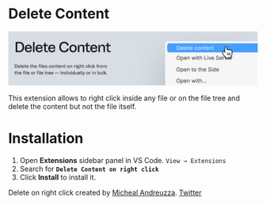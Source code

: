 # Delete Content

![banner](/images/githubHeader.png)

This extension allows to right click inside any file or on the file tree and delete the content but not the file itself.


# Installation

1. Open **Extensions** sidebar panel in VS Code. `View → Extensions`
2. Search for **`Delete Content on right click`**
3. Click **Install** to install it.


Delete on right click created by [Micheal Andreuzza](https://github.com/michael-andreuzza).
[Twitter](https://twitter.com/Mike_Andreuzza)